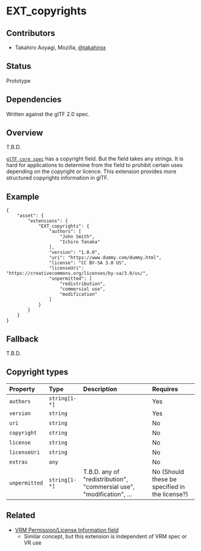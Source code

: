 # EXT\_copyrights

## Contributors

* Takahiro Aoyagi, Mozilla, [@takahirox](https://github.com/takahirox)

## Status

Prototype

## Dependencies

Written against the glTF 2.0 spec.

## Overview

T.B.D.

[`glTF core spec`](https://www.khronos.org/registry/glTF/specs/2.0/glTF-2.0.html) has a copyright field. But the field takes any strings. It is hard for applications to determine from the field to prohibit certain uses depending on the copyright or licence. This extension provides more structured copyrights information in glTF.

## Example

```
{
    "asset": {
        "extensions": {
            "EXT_copyrights": {
                "authors": [
                    "John Smith",
                    "Ichiro Tanaka"
                ],
                "version": "1.0.0",
                "uri": "https://www.dummy.com/dummy.html",
                "license": "CC BY-SA 3.0 US",
                "licenseUri": "https://creativecommons.org/licenses/by-sa/3.0/us/",
                "unpermitted": [
                    "redistribution",
                    "commersial use",
                    "modification"
                ]
            }
        }
    }
}
```

## Fallback

T.B.D.

## Copyright types

| Property | Type | Description | Requires |
|:------|:------|:------|:------|
| `authors` | `string[1-*]` | | Yes |
| `version` | `string` | | Yes |
| `uri` | `string` | | No |
| `copyright` | `string` | | No |
| `license` | `string` | | No |
| `licenseUri` | `string` | | No |
| `extras` | `any` | | No |
| `unpermitted` | `string[1-*]` | T.B.D. any of "redistribution", "commersial use", "modification", ... | No (Should these be specified in the license?) |

## Related

* [VRM Permission/License Information field](https://github.com/vrm-c/vrm-specification/tree/master/specification/0.0#permission--license-information)
  * Similar concept, but this extension is independent of VRM spec or VR use
